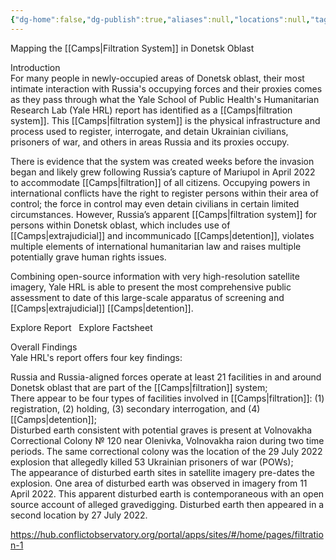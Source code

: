 ```yaml
---
{"dg-home":false,"dg-publish":true,"aliases":null,"locations":null,"tag":null,"date":null,"title":"Mapping the Filtration System in Donetsk Oblast","permalink":"/mapping-the-filtration-system-in-donetsk-oblast/","dgHomeLink":true,"dgPassFrontmatter":true}
---
```



Mapping the [[Camps|Filtration System]] in Donetsk Oblast

Introduction  
For many people in newly-occupied areas of Donetsk oblast, their most intimate interaction with Russia's occupying forces and their proxies comes as they pass through what the Yale School of Public Health's Humanitarian Research Lab (Yale HRL) report has identified as a [[Camps|filtration system]]. This [[Camps|filtration system]] is the physical infrastructure and process used to register, interrogate, and detain Ukrainian civilians, prisoners of war, and others in areas Russia and its proxies occupy.

There is evidence that the system was created weeks before the invasion began and likely grew following Russia’s capture of Mariupol in April 2022 to accommodate [[Camps|filtration]] of all citizens. Occupying powers in international conflicts have the right to register persons within their area of control; the force in control may even detain civilians in certain limited circumstances. However, Russia’s apparent [[Camps|filtration system]] for persons within Donetsk oblast, which includes use of [[Camps|extrajudicial]] and incommunicado [[Camps|detention]], violates multiple elements of international humanitarian law and raises multiple potentially grave human rights issues.

Combining open-source information with very high-resolution satellite imagery, Yale HRL is able to present the most comprehensive public assessment to date of this large-scale apparatus of screening and [[Camps|extrajudicial]] [[Camps|detention]]. 

Explore Report   Explore Factsheet

Overall Findings  
Yale HRL's report offers four key findings:

Russia and Russia-aligned forces operate at least 21 facilities in and around Donetsk oblast that are part of the [[Camps|filtration]] system;  
There appear to be four types of facilities involved in [[Camps|filtration]]: (1) registration, (2) holding, (3) secondary interrogation, and (4) [[Camps|detention]];  
Disturbed earth consistent with potential graves is present at Volnovakha Correctional Colony № 120 near Olenivka, Volnovakha raion during two time periods. The same correctional colony was the location of the 29 July 2022 explosion that allegedly killed 53 Ukrainian prisoners of war (POWs);  
The appearance of disturbed earth sites in satellite imagery pre-dates the explosion. One area of disturbed earth was observed in imagery from 11 April 2022. This apparent disturbed earth is contemporaneous with an open source account of alleged gravedigging. Disturbed earth then appeared in a second location by 27 July 2022.

https://hub.conflictobservatory.org/portal/apps/sites/#/home/pages/filtration-1
